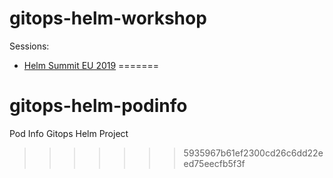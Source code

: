 # gitops-helm-workshop

Sessions:

- [Helm Summit EU 2019](https://events.linuxfoundation.org/events/helm-summit-2019/)
=======
# gitops-helm-podinfo
Pod Info Gitops Helm Project
>>>>>>> 5935967b61ef2300cd26c6dd22eed75eecfb5f3f
